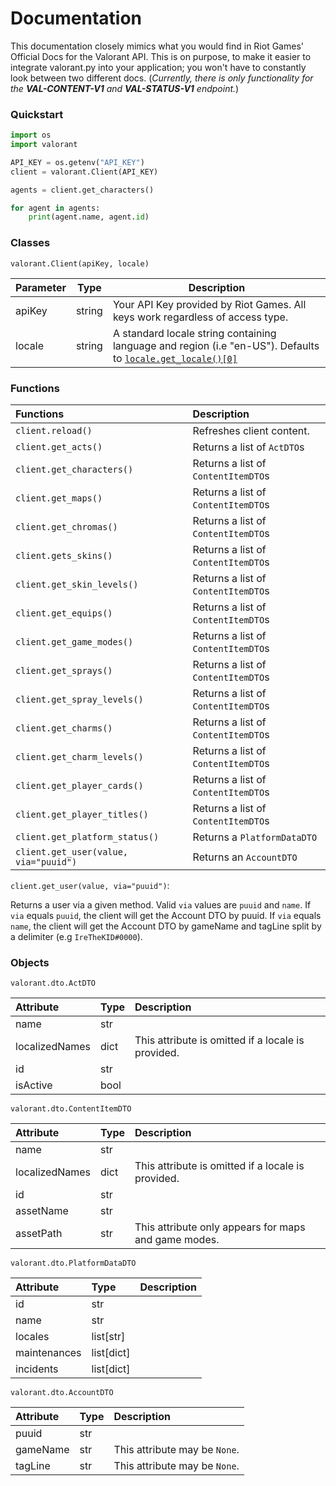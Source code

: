 # Documentation

This documentation closely mimics what you would find in Riot Games' Official Docs for the Valorant API. This is on purpose, to make it easier to integrate valorant.py into your application; you won't have to constantly look between two different docs. (*Currently, there is only functionality for the **VAL-CONTENT-V1** and **VAL-STATUS-V1** endpoint.*)

### Quickstart 

```python
import os
import valorant

API_KEY = os.getenv("API_KEY")
client = valorant.Client(API_KEY)

agents = client.get_characters()

for agent in agents:
	print(agent.name, agent.id)
```

### Classes

`valorant.Client(apiKey, locale)`

| Parameter | Type   | Description                                                                                                    |
|-----------|--------|----------------------------------------------------------------------------------------------------------------|
| apiKey    | string | Your API Key provided by Riot Games. All keys work regardless of access type.                                  |
| locale    | string | A standard locale string containing language and region (i.e "en-US"). Defaults to [`locale.get_locale()[0]`](https://docs.python.org/3/library/locale.html#locale.getlocale) |

### Functions

| Functions                      | Description                         |
|:-------------------------------|:------------------------------------|  
| `client.reload()`              | Refreshes client content.           |
| `client.get_acts()`            | Returns a list of `ActDTO`s         |
| `client.get_characters()`      | Returns a list of `ContentItemDTO`s |
| `client.get_maps()`            | Returns a list of `ContentItemDTO`s |
| `client.get_chromas()`         | Returns a list of `ContentItemDTO`s |
| `client.gets_skins()`          | Returns a list of `ContentItemDTO`s |
| `client.get_skin_levels()`     | Returns a list of `ContentItemDTO`s |
| `client.get_equips()`          | Returns a list of `ContentItemDTO`s |
| `client.get_game_modes()`      | Returns a list of `ContentItemDTO`s |
| `client.get_sprays()`          | Returns a list of `ContentItemDTO`s |
| `client.get_spray_levels()`    | Returns a list of `ContentItemDTO`s |
| `client.get_charms()`          | Returns a list of `ContentItemDTO`s |
| `client.get_charm_levels()`    | Returns a list of `ContentItemDTO`s |
| `client.get_player_cards()`    | Returns a list of `ContentItemDTO`s |
| `client.get_player_titles()`   | Returns a list of `ContentItemDTO`s |
| `client.get_platform_status()` | Returns a `PlatformDataDTO`         |
| `client.get_user(value, via="puuid")` | Returns an `AccountDTO`      |

`client.get_user(value, via="puuid")`:

Returns a user via a given method. Valid `via` values are `puuid` and `name`. If `via` equals `puuid`, the client will get the Account DTO by puuid. If `via` equals `name`, the client will get the Account DTO by gameName and tagLine split by a delimiter (e.g `IreTheKID#0000`).


### Objects

`valorant.dto.ActDTO`

| Attribute      | Type | Description                                        |
|:---------------|:-----|:---------------------------------------------------|
| name           | str  |                                                    |
| localizedNames | dict | This attribute is omitted if a locale is provided. |
| id             | str  |                                                    |
| isActive       | bool |                                                    |

`valorant.dto.ContentItemDTO`

| Attribute      | Type | Description                                          |
|:---------------|:-----|:-----------------------------------------------------|
| name           | str  |                                                      |
| localizedNames | dict | This attribute is omitted if a locale is provided.   |
| id             | str  |                                                      |
| assetName      | str  |                                                      |
| assetPath      | str  | This attribute only appears for maps and game modes. |

`valorant.dto.PlatformDataDTO`

| Attribute      | Type              | Description   |
|:---------------|:------------------|:--------------|
| id             | str               |               |
| name           | str               |               |
| locales        | list[str]         |               |
| maintenances   | list[dict]        |               |
| incidents      | list[dict]        |               |


`valorant.dto.AccountDTO`

| Attribute      | Type | Description                                        |
|:---------------|:-----|:---------------------------------------------------|
| puuid          | str  |                                                    |
| gameName       | str  | This attribute may be `None`.                      |
| tagLine        | str  | This attribute may be `None`.                      |